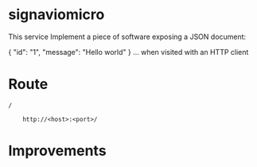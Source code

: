# signaviomicro


This service Implement a piece of software exposing a JSON document:

{ "id": "1", "message": "Hello world" } ... when visited with an HTTP client

# Route

`/`

```
    http://<host>:<port>/
```


# Improvements



